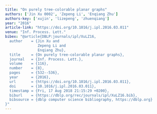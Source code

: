 ```yaml
---
title: "On purely tree-colorable planar graphs"
authors: ['Jin Xu 0002', 'Zepeng Li', 'Enqiang Zhu']
authors-key: ['xujin', 'lizepeng', 'zhuenqiang']
year: "2016"
article-link: "https://doi.org/10.1016/j.ipl.2016.03.011"
venue: "Inf. Process. Lett."
bibex: "@article{DBLP:journals/ipl/XuLZ16,
  author    = {Jin Xu and
               Zepeng Li and
               Enqiang Zhu},
  title     = {On purely tree-colorable planar graphs},
  journal   = {Inf. Process. Lett.},
  volume    = {116},
  number    = {8},
  pages     = {532--536},
  year      = {2016},
  url       = {https://doi.org/10.1016/j.ipl.2016.03.011},
  doi       = {10.1016/j.ipl.2016.03.011},
  timestamp = {Fri, 17 Aug 2018 21:15:29 +0200},
  biburl    = {https://dblp.org/rec/journals/ipl/XuLZ16.bib},
  bibsource = {dblp computer science bibliography, https://dblp.org}
}"
---
```

